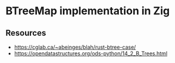 # BTreeMap implementation in Zig

## Resources
* https://cglab.ca/~abeinges/blah/rust-btree-case/
* https://opendatastructures.org/ods-python/14_2_B_Trees.html
